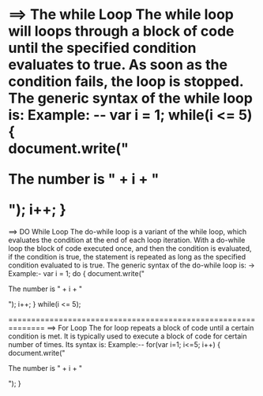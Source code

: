 ==> The while Loop
The while loop will loops through a block of code until the specified condition evaluates to true. As soon as the condition fails, the loop is stopped. The generic syntax of the while loop is:
Example: -- 
        var i = 1;
        while(i <= 5) {    
            document.write("<p>The number is " + i + "</p>");
            i++;
        }
=============================================

==> DO While Loop
The do-while loop is a variant of the while loop, which evaluates the condition at the end of each loop iteration. With a do-while loop the block of code executed once, and then the condition is evaluated, if the condition is true, the statement is repeated as long as the specified condition evaluated to is true. The generic syntax of the do-while loop is:
-> Example:- 
        var i = 1;
            do {
                document.write("<p>The number is " + i + "</p>");
                i++;
            }
            while(i <= 5);

==============================================================
==> For Loop
The for loop repeats a block of code until a certain condition is met. It is typically used to execute a block of code for certain number of times. Its syntax is:
Example:-- 
        for(var i=1; i<=5; i++) {
            document.write("<p>The number is " + i + "</p>");
        }